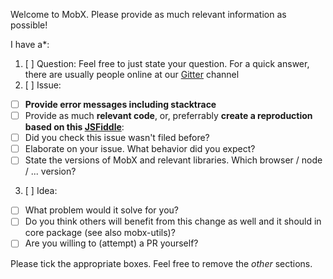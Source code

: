 Welcome to MobX. Please provide as much relevant information as possible!

I have a*:

1. [ ] Question: Feel free to just state your question. For a quick answer, there are usually people online at our [Gitter](https://gitter.im/mobxjs/mobx) channel
2. [ ] Issue:
  * [ ] **Provide error messages including stacktrace**
  * [ ] Provide as much **relevant code**, or, preferrably **create a reproduction based on this [JSFiddle](https://jsfiddle.net/mweststrate/wv3yopo0/)**: 
  * [ ] Did you check this issue wasn't filed before?
  * [ ] Elaborate on your issue. What behavior did you expect?
  * [ ] State the versions of MobX and relevant libraries. Which browser / node / ... version?
3. [ ] Idea:
  * [ ] What problem would it solve for you?
  * [ ] Do you think others will benefit from this change as well and it should in core package (see also mobx-utils)?
  * [ ] Are you willing to (attempt) a PR yourself?
 
Please tick the appropriate boxes. Feel free to remove the _other_ sections.
